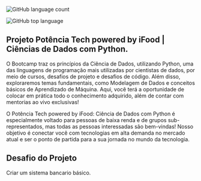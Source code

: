 ![GitHub language count](https://img.shields.io/github/languages/count/jeffersonASilva/projeto_bootcamp_python_v1)

![GitHub top language](https://img.shields.io/github/languages/top/jeffersonASIlva/projeto_bootcamp_python_v1)

## Projeto Potência Tech powered by iFood | Ciências de Dados com Python.

O Bootcamp traz os princípios da Ciência de Dados, utilizando Python, uma das linguagens de programação mais utilizadas por cientistas de dados, por meio de cursos, desafios de projeto e desafios de código. Além disso, exploraremos temas fundamentais, como Modelagem de Dados e conceitos básicos de Aprendizado de Máquina. Aqui, você terá a oportunidade de colocar em prática todo o conhecimento adquirido, além de contar com mentorias ao vivo exclusivas!

O Potência Tech powered by iFood: Ciência de Dados com Python é especialmente voltado para pessoas de baixa renda e de grupos sub-representados, mas todas as pessoas interessadas são bem-vindas! Nosso objetivo é conectar você com tecnologias em alta demanda no mercado atual e ser o ponto de partida para a sua jornada no mundo da tecnologia.

## Desafio do Projeto

Criar um sistema bancario básico.
